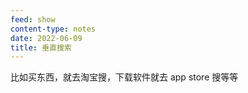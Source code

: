 ```yaml
---
feed: show
content-type: notes
date: 2022-06-09
title: 垂直搜索
---
```


比如买东西，就去淘宝搜，下载软件就去 app store 搜等等

